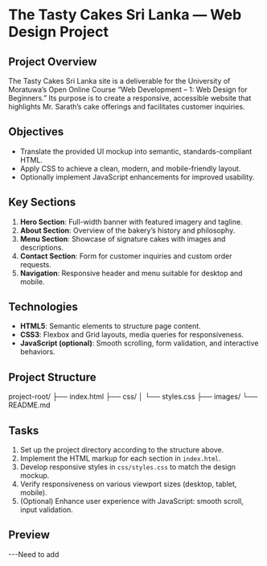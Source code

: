 # The Tasty Cakes Sri Lanka — Web Design Project

## Project Overview

The Tasty Cakes Sri Lanka site is a deliverable for the University of Moratuwa’s Open Online Course “Web Development – 1: Web Design for Beginners.” Its purpose is to create a responsive, accessible website that highlights Mr. Sarath’s cake offerings and facilitates customer inquiries.

## Objectives

- Translate the provided UI mockup into semantic, standards-compliant HTML.
- Apply CSS to achieve a clean, modern, and mobile-friendly layout.
- Optionally implement JavaScript enhancements for improved usability.

## Key Sections

1. **Hero Section**: Full-width banner with featured imagery and tagline.
2. **About Section**: Overview of the bakery’s history and philosophy.
3. **Menu Section**: Showcase of signature cakes with images and descriptions.
4. **Contact Section**: Form for customer inquiries and custom order requests.
5. **Navigation**: Responsive header and menu suitable for desktop and mobile.

## Technologies

- **HTML5**: Semantic elements to structure page content.
- **CSS3**: Flexbox and Grid layouts, media queries for responsiveness.
- **JavaScript (optional)**: Smooth scrolling, form validation, and interactive behaviors.

## Project Structure

project-root/
├── index.html           <!-- Main homepage -->
├── css/
│   └── styles.css       <!-- Styles for all pages -->
├── images/              <!-- Static assets (photos, icons) -->
└── README.md            <!-- Project documentation -->

## Tasks

1. Set up the project directory according to the structure above.
2. Implement the HTML markup for each section in `index.html`.
3. Develop responsive styles in `css/styles.css` to match the design mockup.
4. Verify responsiveness on various viewport sizes (desktop, tablet, mobile).
5. (Optional) Enhance user experience with JavaScript: smooth scroll, input validation.

## Preview

---Need to add